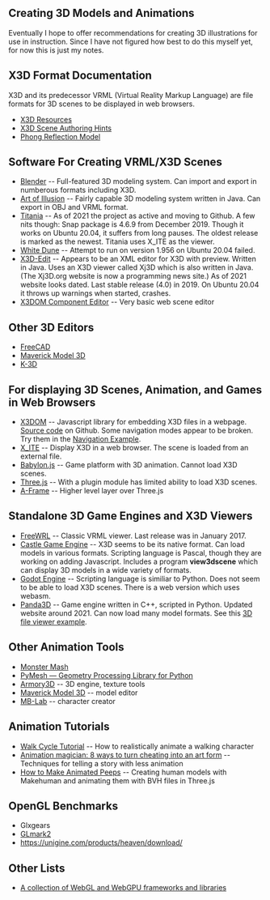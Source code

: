 ## Creating 3D Models and Animations

Eventually I hope to offer recommendations for creating 3D illustrations
for use in instruction. Since I have not figured how best to do this
myself yet, for now this is just my notes.

## X3D Format Documentation

X3D and its predecessor VRML (Virtual Reality Markup Language) are file
formats for 3D scenes to be displayed in web browsers.

* [X3D Resources](https://www.web3d.org/x3d/content/examples/X3dResources.html)
* [X3D Scene Authoring Hints](http://x3dgraphics.com/examples/X3dSceneAuthoringHints.html)
* [Phong Reflection Model](https://en.wikipedia.org/wiki/Phong_reflection_model)

## Software For Creating VRML/X3D Scenes

* [Blender](https://www.blender.org) --
	Full-featured 3D modeling system. Can import and export in numberous
	formats including X3D.
* [Art of Illusion](http://www.artofillusion.org) --
	Fairly capable 3D modeling system written in Java. Can export in OBJ
	and VRML format.
* [Titania](https://github.com/create3000/titania/wiki) --
	As of 2021 the project as active and moving to Github. A few nits though:
	Snap package is 4.6.9 from December 2019. Though it works on Ubuntu 20.04,
	it suffers from long pauses. The oldest release is marked as the newest.
	Titania uses X\_ITE as the viewer.
* [White Dune](http://wdune.ourproject.org/) --
	Attempt to run on version 1.956 on Ubuntu 20.04 failed.
* [X3D-Edit](https://savage.nps.edu/X3D-Edit/) --
	Appears to be an XML editor for X3D with preview. Written in Java.
	Uses an X3D viewer called Xj3D which is also written in Java.
	(The Xj3D.org website is now a programming news site.)
	As of 2021 website looks dated. Last stable release (4.0) in 2019.
	On Ubuntu 20.04 it throws up warnings when started, crashes.
* [X3DOM Component Editor](https://github.com/x3dom/component-editor) --
	Very basic web scene editor

## Other 3D Editors

* [FreeCAD](https://www.freecadweb.org/)
* [Maverick Model 3D](https://github.com/zturtleman/mm3d)
* [K-3D](http://www.k-3d.org/)

## For displaying 3D Scenes, Animation, and Games in Web Browsers

* [X3DOM](https://www.x3dom.org/) --
	Javascript library for embedding X3D files in a webpage.
	[Source code](https://github.com/x3dom/x3dom) on Github.
	Some navigation modes appear to be broken. Try them in the
	[Navigation Example](https://doc.x3dom.org/tutorials/animationInteraction/navigation/example.html).
* [X\_ITE](https://github.com/create3000/x_ite/wiki) --
	Display X3D in a web browser. The scene is loaded from an external file.
* [Babylon.js](https://www.babylonjs.com/) --
	Game platform with 3D animation.
	Cannot load X3D scenes.
* [Three.js](https://threejs.org/) --
	With a plugin module has limited ability to load X3D scenes.
* [A-Frame](https://aframe.io/) --
	Higher level layer over Three.js

## Standalone 3D Game Engines and X3D Viewers

* [FreeWRL](http://freewrl.sourceforge.net/) --
	Classic VRML viewer. Last release was in January 2017.
* [Castle Game Engine](https://castle-engine.io/) --
	X3D seems to be its native format. Can load models in various formats.
	Scripting language is Pascal, though they are working on adding Javascript.
	Includes a program **view3dscene** which can display 3D models in a
	wide variety of formats.
* [Godot Engine](https://godotengine.org/) --
	Scripting language is similiar to Python.
	Does not seem to be able to load X3D scenes.
	There is a web version which uses webasm.
* [Panda3D](https://www.panda3d.org/) --
	Game engine written in C++, scripted in Python.
	Updated website around 2021. Can now load many model formats.
	See this [3D file viewer example](https://github.com/trueprice/python-video-tool).

## Other Animation Tools

* [Monster Mash](https://ai.googleblog.com/2021/04/monster-mash-sketch-based-tool-for.html)
* [PyMesh — Geometry Processing Library for Python](https://pymesh.readthedocs.io/en/latest/)
* [Armory3D](https://armory3d.org/) -- 3D engine, texture tools
* [Maverick Model 3D](https://github.com/zturtleman/mm3d) -- model editor
* [MB-Lab](https://github.com/animate1978/MB-Lab) -- character creator

## Animation Tutorials

* [Walk Cycle Tutorial](http://www.angryanimator.com/word/2010/11/26/tutorial-2-walk-cycle/) --
	How to realistically animate a walking character
* [Animation magician: 8 ways to turn cheating into an art form](https://opensource.com/article/17/5/animation-magician-how-turn-cheating-art-form) --
	Techniques for telling a story with less animation
* [How to Make Animated Peeps](http://www.jaanga.com/2012/04/how-to-make-animated-peeps.html) --
	Creating human models with Makehuman and animating them with BVH files in Three.js

## OpenGL Benchmarks

* Glxgears 
* [GLmark2](https://openbenchmarking.org/test/pts/glmark2)
* https://unigine.com/products/heaven/download/

## Other Lists

* [A collection of WebGL and WebGPU frameworks and libraries](https://gist.github.com/dmnsgn/76878ba6903cf15789b712464875cfdc)

